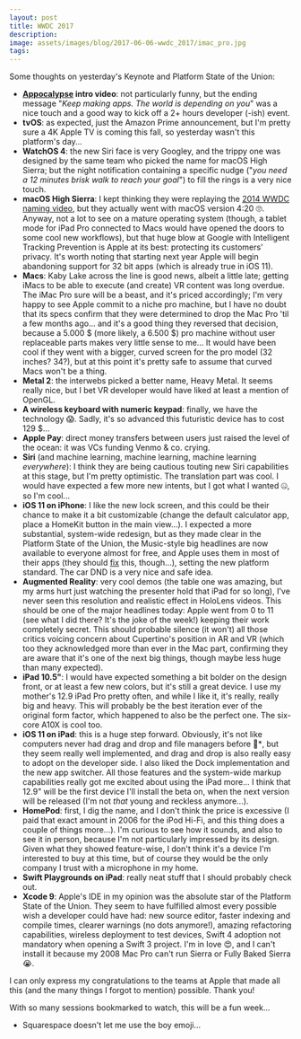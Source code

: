 ```yaml
---
layout: post
title: WWDC 2017
description:
image: assets/images/blog/2017-06-06-wwdc_2017/imac_pro.jpg
tags:
---
```

Some thoughts on yesterday's Keynote and Platform State of the Union:

-   **[Appocalypse](https://www.youtube.com/watch?v=FC0pT9xg1oI) intro video**: not particularly funny, but the ending message "*Keep making apps. The world is depending on you*" was a nice touch and a good way to kick off a 2+ hours developer (-ish) event.
-   **tvOS**: as expected, just the Amazon Prime announcement, but I'm pretty sure a 4K Apple TV is coming this fall, so yesterday wasn't this platform's day...
-   **WatchOS 4**: the new Siri face is very Googley, and the trippy one was designed by the same team who picked the name for macOS High Sierra; but the night notification containing a specific nudge ("*you need a 12 minutes brisk walk to reach your goal*") to fill the rings is a very nice touch.
-   **macOS High Sierra**: I kept thinking they were replaying the [2014 WWDC naming video](https://youtu.be/sDZYTLf8L4c?t=37s), but they actually went with macOS version 4:20 🙄. Anyway, not a lot to see on a mature operating system (though, a tablet mode for iPad Pro connected to Macs would have opened the doors to some cool new workflows), but that huge blow at Google with Intelligent Tracking Prevention is Apple at its best: protecting its customers' privacy. It's worth noting that starting next year Apple will begin abandoning support for 32 bit apps (which is already true in iOS 11).
-   **Macs**: Kaby Lake across the line is good news, albeit a little late; getting iMacs to be able to execute (and create) VR content was long overdue. The iMac Pro sure will be a beast, and it's priced accordingly; I'm very happy to see Apple commit to a niche pro machine, but I have no doubt that its specs confirm that they were determined to drop the Mac Pro 'til a few months ago... and it's a good thing they reversed that decision, because a 5.000 $ (more likely, a 6.500 $) pro machine without user replaceable parts makes very little sense to me... It would have been cool if they went with a bigger, curved screen for the pro model (32 inches? 34?), but at this point it's pretty safe to assume that curved Macs won't be a thing.
-   **Metal 2**: the interwebs picked a better name, Heavy Metal. It seems really nice, but I bet VR developer would have liked at least a mention of OpenGL.
-   **A wireless keyboard with numeric keypad**: finally, we have the technology 😱. Sadly, it's so advanced this futuristic device has to cost 129 $...
-   **Apple Pay**: direct money transfers between users just raised the level of the ocean: it was VCs funding Venmo & co. crying.
-   **Siri** (and machine learning, machine learning, machine learning *everywhere*): I think they are being cautious touting new Siri capabilities at this stage, but I'm pretty optimistic. The translation part was cool. I would have expected a few more new intents, but I got what I wanted 🤐, so I'm cool...
-   **iOS 11 on iPhone**: I like the new lock screen, and this could be their chance to make it a bit customizable (change the default calculator app, place a HomeKit button in the main view...). I expected a more substantial, system-wide redesign, but as they made clear in the Platform State of the Union, the Music-style big headlines are now available to everyone almost for free, and Apple uses them in most of their apps (they should [fix](https://twitter.com/steipete/status/871933615839485952/video/1) this, though...), setting the new platform standard. The car DND is a very nice and safe idea.
-   **Augmented Reality**: very cool demos (the table one was amazing, but my arms hurt just watching the presenter hold that iPad for so long), I've never seen this resolution and realistic effect in HoloLens videos. This should be one of the major headlines today: Apple went from 0 to 11 (see what I did there? It's the joke of the week!) keeping their work completely secret. This should probable silence (it won't) all those critics voicing concern about Cupertino's position in AR and VR (which too they acknowledged more than ever in the Mac part, confirming they are aware that it's one of the next big things, though maybe less huge than many expected).
-   **iPad 10.5"**: I would have expected something a bit bolder on the design front, or at least a few new colors, but it's still a great device. I use my mother's 12.9 iPad Pro pretty often, and while I like it, it's really, really big and heavy. This will probably be the best iteration ever of the original form factor, which happened to also be the perfect one. The six-core A10X is cool too.
-   **iOS 11 on iPad**: this is a huge step forward. Obviously, it's not like computers never had drag and drop and file managers before 💁‍*, but they seem really well implemented, and drag and drop is also really easy to adopt on the developer side. I also liked the Dock implementation and the new app switcher. All those features and the system-wide markup capabilities really got me excited about using the iPad more... I think that 12.9" will be the first device I'll install the beta on, when the next version will be released (I'm not *that* young and reckless anymore...).
-   **HomePod**: first, I dig the name, and I don't think the price is excessive (I paid that exact amount in 2006 for the iPod Hi-Fi, and this thing does a couple of things more...). I'm curious to see how it sounds, and also to see it in person, because I'm not particularly impressed by its design. Given what they showed feature-wise, I don't think it's a device I'm interested to buy at this time, but of course they would be the only company I trust with a microphone in my home.
-   **Swift Playgrounds on iPad**: really neat stuff that I should probably check out.
-   **Xcode 9**: Apple's IDE in my opinion was the absolute star of the Platform State of the Union. They seem to have fulfilled almost every possible wish a developer could have had: new source editor, faster indexing and compile times, clearer warnings (no dots anymore!), amazing refactoring capabilities, wireless deployment to test devices, Swift 4 adoption not mandatory when opening a Swift 3 project. I'm in love 😍, and I can't install it because my 2008 Mac Pro can't run Sierra or Fully Baked Sierra 😭.

I can only express my congratulations to the teams at Apple that made all this (and the many things I forgot to mention) possible. Thank you!

With so many sessions bookmarked to watch, this will be a fun week...

* Squarespace doesn't let me use the boy emoji...